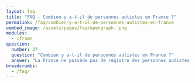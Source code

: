 ```yaml
---
layout: faq
title: "FAQ - Combien y a-t-il de personnes autistes en France ?"
permalink: /faq/combien-y-a-t-il-de-personnes-autistes-en-france
oembed_image: /assets/pages/faq/opengraph. png
modules:
  - iframe
question: 
  number: 27
  question: "Combien y a-t-il de personnes autistes en France ?"
  answer: "La France ne possède pas de registre des personnes autistes. Cela signifie que nous ne savons pas combien de personnes autistes vivent en France. De même, la question de l'autisme n'est pas abordée lors des recensements de population. En conséquence, il n'est pas possible de donner un chiffre précis. Cependant, il est généralement estimé qu'une personne sur 100 est affectée, soit 700 000 personnes autistes en France. Vous avez donc forcément rencontré  une personne autiste, que ce soit dans votre famille, à l'école, au travail ou chez vos amis. "
breadcrumbs:
  - /faq/
---
```


